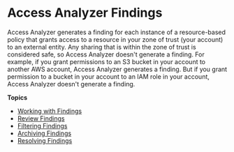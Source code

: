 # Access Analyzer Findings<a name="access-analyzer-findings"></a>

Access Analyzer generates a finding for each instance of a resource\-based policy that grants access to a resource in your zone of trust \(your account\) to an external entity\. Any sharing that is within the zone of trust is considered safe, so Access Analyzer doesn't generate a finding\. For example, if you grant permissions to an S3 bucket in your account to another AWS account, Access Analyzer generates a finding\. But if you grant permission to a bucket in your account to an IAM role in your account, Access Analyzer doesn't generate a finding\.

**Topics**
+ [Working with Findings](access-analyzer-work-with-findings.md)
+ [Review Findings](access-analyzer-findings-view.md)
+ [Filtering Findings](access-analyzer-findings-filter.md)
+ [Archiving Findings](access-analyzer-findings-archive.md)
+ [Resolving Findings](access-analyzer-findings-remediate.md)